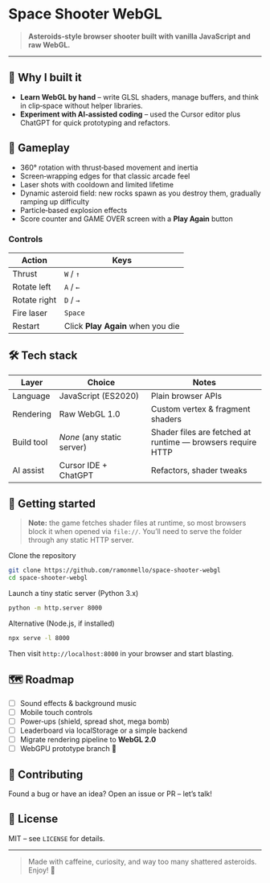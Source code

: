 # Space Shooter WebGL

> **Asteroids‑style browser shooter built with vanilla JavaScript and raw WebGL.**

---

## 🎯 Why I built it

- **Learn WebGL by hand** – write GLSL shaders, manage buffers, and think in clip‑space without helper libraries.
- **Experiment with AI‑assisted coding** – used the Cursor editor plus ChatGPT for quick prototyping and refactors.

## 🚀 Gameplay

- 360° rotation with thrust‑based movement and inertia
- Screen‑wrapping edges for that classic arcade feel
- Laser shots with cooldown and limited lifetime
- Dynamic asteroid field: new rocks spawn as you destroy them, gradually ramping up difficulty
- Particle‑based explosion effects
- Score counter and GAME OVER screen with a **Play Again** button

### Controls

| Action       | Keys                              |
| ------------ | --------------------------------- |
| Thrust       | `W` / `↑`                         |
| Rotate left  | `A` / `←`                         |
| Rotate right | `D` / `→`                         |
| Fire laser   | `Space`                           |
| Restart      | Click **Play Again** when you die |

## 🛠 Tech stack

| Layer      | Choice                     | Notes                                                       |
| ---------- | -------------------------- | ----------------------------------------------------------- |
| Language   | JavaScript (ES2020)        | Plain browser APIs                                          |
| Rendering  | Raw WebGL 1.0              | Custom vertex & fragment shaders                            |
| Build tool | _None_ (any static server) | Shader files are fetched at runtime — browsers require HTTP |
| AI assist  | Cursor IDE + ChatGPT       | Refactors, shader tweaks                                    |

## 🏃 Getting started

> **Note:** the game fetches shader files at runtime, so most browsers block it when opened via `file://`. You’ll need to serve the folder through any static HTTP server.

Clone the repository

```bash
git clone https://github.com/ramonmello/space-shooter-webgl
cd space-shooter-webgl
```

Launch a tiny static server (Python 3.x)

```bash
python -m http.server 8000
```

Alternative (Node.js, if installed)

```bash
npx serve -l 8000
```

Then visit `http://localhost:8000` in your browser and start blasting.

## 🗺 Roadmap

- [ ] Sound effects & background music
- [ ] Mobile touch controls
- [ ] Power‑ups (shield, spread shot, mega bomb)
- [ ] Leaderboard via localStorage or a simple backend
- [ ] Migrate rendering pipeline to **WebGL 2.0**
- [ ] WebGPU prototype branch 🤔

## 🤝 Contributing

Found a bug or have an idea? Open an issue or PR – let’s talk!

## 📄 License

MIT – see `LICENSE` for details.

---

> Made with caffeine, curiosity, and way too many shattered asteroids. Enjoy! 🚀
